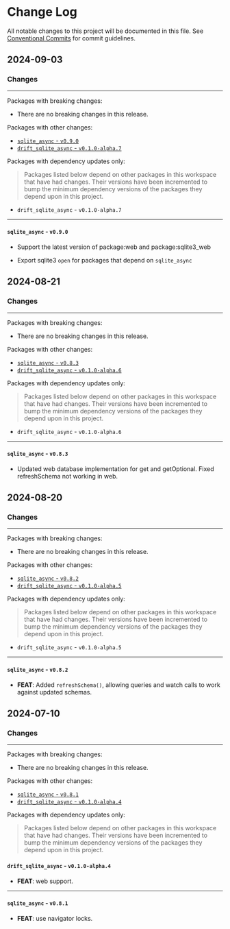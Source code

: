 # Change Log

All notable changes to this project will be documented in this file.
See [Conventional Commits](https://conventionalcommits.org) for commit guidelines.

## 2024-09-03

### Changes

---

Packages with breaking changes:

 - There are no breaking changes in this release.

Packages with other changes:

 - [`sqlite_async` - `v0.9.0`](#sqlite_async---v090)
 - [`drift_sqlite_async` - `v0.1.0-alpha.7`](#drift_sqlite_async---v010-alpha7)

Packages with dependency updates only:

> Packages listed below depend on other packages in this workspace that have had changes. Their versions have been incremented to bump the minimum dependency versions of the packages they depend upon in this project.

 - `drift_sqlite_async` - `v0.1.0-alpha.7`

---

#### `sqlite_async` - `v0.9.0`

 - Support the latest version of package:web and package:sqlite3_web

 - Export sqlite3 `open` for packages that depend on `sqlite_async`


## 2024-08-21

### Changes

---

Packages with breaking changes:

 - There are no breaking changes in this release.

Packages with other changes:

 - [`sqlite_async` - `v0.8.3`](#sqlite_async---v083)
 - [`drift_sqlite_async` - `v0.1.0-alpha.6`](#drift_sqlite_async---v010-alpha6)

Packages with dependency updates only:

> Packages listed below depend on other packages in this workspace that have had changes. Their versions have been incremented to bump the minimum dependency versions of the packages they depend upon in this project.

 - `drift_sqlite_async` - `v0.1.0-alpha.6`

---

#### `sqlite_async` - `v0.8.3`

 - Updated web database implementation for get and getOptional. Fixed refreshSchema not working in web.


## 2024-08-20

### Changes

---

Packages with breaking changes:

 - There are no breaking changes in this release.

Packages with other changes:

 - [`sqlite_async` - `v0.8.2`](#sqlite_async---v082)
 - [`drift_sqlite_async` - `v0.1.0-alpha.5`](#drift_sqlite_async---v010-alpha5)

Packages with dependency updates only:

> Packages listed below depend on other packages in this workspace that have had changes. Their versions have been incremented to bump the minimum dependency versions of the packages they depend upon in this project.

 - `drift_sqlite_async` - `v0.1.0-alpha.5`

---

#### `sqlite_async` - `v0.8.2`

 - **FEAT**: Added `refreshSchema()`, allowing queries and watch calls to work against updated schemas.


## 2024-07-10

### Changes

---

Packages with breaking changes:

- There are no breaking changes in this release.

Packages with other changes:

- [`sqlite_async` - `v0.8.1`](#sqlite_async---v081)
- [`drift_sqlite_async` - `v0.1.0-alpha.4`](#drift_sqlite_async---v010-alpha4)

Packages with dependency updates only:

> Packages listed below depend on other packages in this workspace that have had changes. Their versions have been incremented to bump the minimum dependency versions of the packages they depend upon in this project.

#### `drift_sqlite_async` - `v0.1.0-alpha.4`

- **FEAT**: web support.

---

#### `sqlite_async` - `v0.8.1`

- **FEAT**: use navigator locks.
